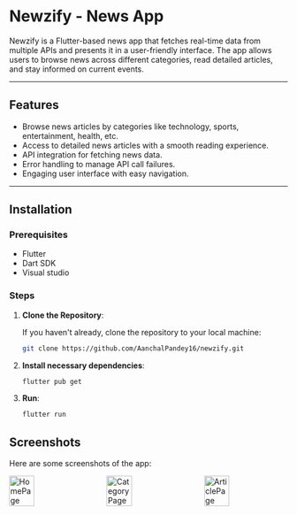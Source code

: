 # Newzify - News App

Newzify is a Flutter-based news app that fetches real-time data from multiple APIs and presents it in a user-friendly interface. The app allows users to browse news across different categories, read detailed articles, and stay informed on current events.

---

## Features

- Browse news articles by categories like technology, sports, entertainment, health, etc.
- Access to detailed news articles with a smooth reading experience.
- API integration for fetching news data.
- Error handling to manage API call failures.
- Engaging user interface with easy navigation.

---

## Installation

### Prerequisites

- Flutter 
- Dart SDK
- Visual studio

### Steps

1. **Clone the Repository**:

   If you haven't already, clone the repository to your local machine:

   ```bash
   git clone https://github.com/AanchalPandey16/newzify.git

2. **Install necessary dependencies**:
   ```bash
   flutter pub get

3. **Run**:
   ```bash
   flutter run

## Screenshots

Here are some screenshots of the app:

<div style="display: flex; justify-content: space-between; gap: 10px;">
  <img src="https://github.com/user-attachments/assets/591af154-a152-400a-a36f-b0a8c7d03506" alt="HomePage" width="30%" />
  <img src="https://github.com/user-attachments/assets/b46c048f-7418-420e-a156-f3de1ac72ac9" alt="CategoryPage" width="30%" />
  <img src="https://github.com/user-attachments/assets/81c29e28-f19f-4abb-97ce-d686fdfbb046" alt="ArticlePage" width="30%" />
</div>



